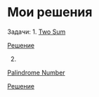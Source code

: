 # Мои решения

Задачи:
1.
  [Two Sum](https://leetcode.com/problems/two-sum/description/)

  [Решение](https://github.com/WolfMTK/tasks_leetcode/blob/main/easy/1.py)

2.
  [Palindrome Number](https://leetcode.com/problems/palindrome-number/description/)

  [Решение](https://github.com/WolfMTK/tasks_leetcode/blob/main/easy/2.py)
